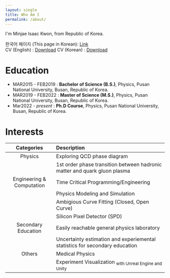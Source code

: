 ```yaml
---
layout: single
title: Who Am I
permalink: /about/
---
```


I'm Minjae Isaac Kwon, from Republic of Korea.

한국어 페이지 (This page in Korean): [Link](/about_ko)  
CV (English) : [Download](/assets/files/MKWON_CV.pdf)
CV (Korean) : [Download](/assets/files/MKWON_CV-KR.pdf)

# Education

- MAR2015 - FEB2019 : __Bachelor of Science (B.S.)__, Physics, Pusan National University, Busan, Republic of Korea.  
- MAR2019 - FEB2022 : __Master of Science (M.S.)__, Physics, Pusan National University, Busan, Republic of Korea.
- Mar2022 - *present* : __Ph.D Course__, Physics, Pusan National University, Busan, Republic of Korea.

# Interests
<!-- * Physics
  * Exploring QCD phase diagram
  * 1st order phase transition between hadronic matter and quark gluon plasma
* Experiment
  * Silicon Pixel Detector (SPD) and Silicon Photomultiplier (SiPM)
  * Detector with ultra-fast data-taking, recovering with high granularity
  * PIDable SPD (PID: Paricle Identification)
  * SiPPMD (Silicon Pixel Photomultiplied Detector): combining SPD and SiPM with MAPS technology for on-chip analogue data processing
* Simulation
  * GEANT
* Secondary Education
  * Easily accessible data-taking device for student
  * Simple, cheap, easily hackable particle detector -->

| Categories | Description |
| :---: | :--- |
| Physics    | Exploring QCD phase diagram |
|            | 1st order phase transition between hadronic matter and quark gluon plasma |
| Engineering & Computation | Time Critical Programming/Engineering |
|                           | Physics Modeling and Simulation |
|                           | Ambigious Curve Fitting (Closed, Open Curve) |
|                           | Silicon Pixel Detector (SPD) |
| Secondary Education | Easily reachable general physics laboratory |
|                     | Uncertainty estimation and experiemental statistics for secondary education |
| Others | Medical Physics |
|        | Experiment Visualization <sub> with Unreal Engine and Unity </sub> |
